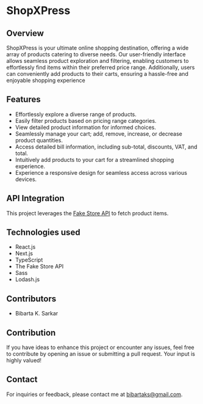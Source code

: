 # ShopXPress

## Overview

ShopXPress is your ultimate online shopping destination, offering a wide array of products catering to
diverse needs. Our user-friendly interface allows seamless product exploration and filtering, enabling
customers to effortlessly find items within their preferred price range. Additionally, users can
conveniently add products to their carts, ensuring a hassle-free and enjoyable shopping experience

## Features

- Effortlessly explore a diverse range of products.
- Easily filter products based on pricing range categories.
- View detailed product information for informed choices.
- Seamlessly manage your cart; add, remove, increase, or decrease product quantities.
- Access detailed bill information, including sub-total, discounts, VAT, and total.
- Intuitively add products to your cart for a streamlined shopping experience.
- Experience a responsive design for seamless access across various devices.

## API Integration

This project leverages the [ Fake Store API](https://fakestoreapi.com/docs) to fetch product items.

## Technologies used

- React.js
- Next.js
- TypeScript
- The Fake Store API
- Sass
- Lodash.js

## Contributors

- Bibarta K. Sarkar

## Contribution

If you have ideas to enhance this project or encounter any issues, feel free to contribute by opening an issue or submitting a pull request. Your input is highly valued!

## Contact
For inquiries or feedback, please contact me at bibartaks@gmail.com.
  
